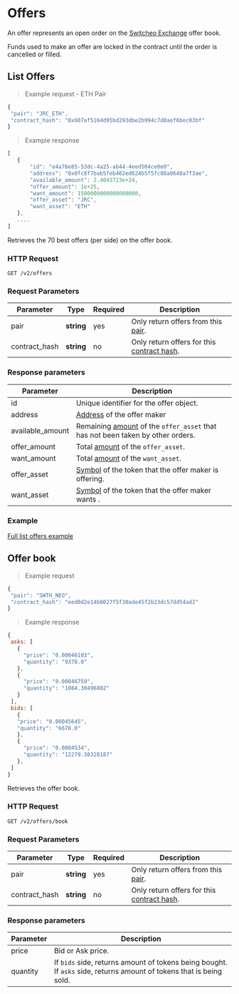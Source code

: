 # Offers

An offer represents an open order on the [Switcheo Exchange](https://switcheo.exchange) offer book.

Funds used to make an offer are locked in the contract until the order is cancelled or filled.

## List Offers

> Example request - ETH Pair

 ```js
{
  "pair": "JRC_ETH",
  "contract_hash": "0x607af5164d95bd293dbe2b994c7d8aef6bec03bf"
}
 ```

 > Example response

 ```js
 [
    {
        "id": "e4a76e85-53dc-4a25-ab44-4eed504ce0e0",
        "address": "0x0fc8f7bab5feb402ed624b5f5fc88a0648a7f3ae",
        "available_amount": 2.4043723e+24,
        "offer_amount": 1e+25,
        "want_amount": 1500000000000000000,
        "offer_asset": "JRC",
        "want_asset": "ETH"
    },
    ....
]
 ```

Retrieves the 70 best offers (per side) on the offer book.

### HTTP Request

`GET /v2/offers`

### Request Parameters

Parameter     | Type       | Required | Description
------------- | ---------- | -------- | -----------
pair          | **string** | yes      | Only return offers from this [pair](#pairs).
contract_hash | **string** | no       | Only return offers for this [contract hash](#contracts).

### Response parameters

Parameter        | Description
---------------- | ----------
id               | Unique identifier for the offer object.
address          | [Address](#addresses) of the offer maker
available_amount | Remaining [amount](#amounts) of the `offer_asset` that has not been taken by other orders.
offer_amount     | Total [amount](#amounts) of the `offer_asset`.
want_amount      | Total [amount](#amounts) of the `want_asset`.
offer_asset      | [Symbol](#supported-assets) of the token that the offer maker is offering.
want_asset       | [Symbol](#supported-assets) of the token that the offer maker wants .

### Example
[Full list offers example](https://github.com/ConjurTech/switcheo-api-examples/blob/master/src/examples/offers/listOffersExample.js)

## Offer book

> Example request

 ```js
{
  "pair": "SWTH_NEO",
  "contract_hash": "eed0d2e14b0027f5f30ade45f2b23dc57dd54ad2"
}
 ```

 > Example response

 ```js
{
  asks: [
    {
      "price": "0.00046103",
      "quantity": "9378.0"
    },
    {
      "price": "0.00046759",
      "quantity": "1084.30496802"
    }
  ],
  bids: [
    {
    "price": "0.00045645",
    "quantity": "6678.0"
    },
    {
      "price": "0.0004534",
      "quantity": "12279.38328187"
    },
  ]
}
 ```

Retrieves the offer book.

### HTTP Request

`GET /v2/offers/book`

### Request Parameters

Parameter     | Type       | Required | Description
------------- | ---------- | -------- | -----------
pair          | **string** | yes      | Only return offers from this [pair](#pairs).
contract_hash | **string** | no       | Only return offers for this [contract hash](#contracts).

### Response parameters

Parameter   | Description
----------- | ----------
price       | Bid or Ask price.
quantity    | If `bids` side, returns amount of tokens being bought. If `asks` side, returns amount of tokens that is being sold.
